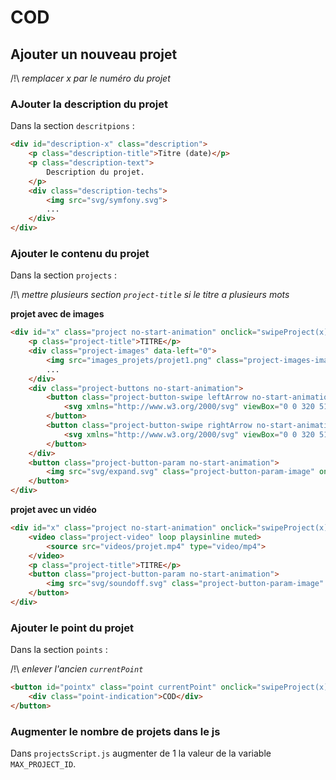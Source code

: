 # COD

## Ajouter un nouveau projet

/!\ *remplacer x par le numéro du projet*

### AJouter la description du projet

Dans la section `descritpions` :

```html
<div id="description-x" class="description">
	<p class="description-title">Titre (date)</p>
	<p class="description-text">
		Description du projet.
	</p>
	<div class="description-techs">
		<img src="svg/symfony.svg">
		...
	</div>
</div>
```

### Ajouter le contenu du projet

Dans la section `projects` :

/!\ *mettre plusieurs section `project-title` si le titre a plusieurs mots*

**projet avec de images**

```html
<div id="x" class="project no-start-animation" onclick="swipeProject(x)">
	<p class="project-title">TITRE</p>
	<div class="project-images" data-left="0">
		<img src="images_projets/projet1.png" class="project-images-image no-start-animation">
		...
	</div>
	<div class="project-buttons no-start-animation">
		<button class="project-button-swipe leftArrow no-start-animation" onclick="swipeImage(x, 1)">
			<svg xmlns="http://www.w3.org/2000/svg" viewBox="0 0 320 512"><path d="M41.4 233.4c-12.5 12.5-12.5 32.8 0 45.3l160 160c12.5 12.5 32.8 12.5 45.3 0s12.5-32.8 0-45.3L109.3 256 246.6 118.6c12.5-12.5 12.5-32.8 0-45.3s-32.8-12.5-45.3 0l-160 160z"/></svg>
		</button>
		<button class="project-button-swipe rightArrow no-start-animation" onclick="swipeImage(x, -1)">
			<svg xmlns="http://www.w3.org/2000/svg" viewBox="0 0 320 512"><path d="M278.6 233.4c12.5 12.5 12.5 32.8 0 45.3l-160 160c-12.5 12.5-32.8 12.5-45.3 0s-12.5-32.8 0-45.3L210.7 256 73.4 118.6c-12.5-12.5-12.5-32.8 0-45.3s32.8-12.5 45.3 0l160 160z"/></svg>
		</button>
	</div>
	<button class="project-button-param no-start-animation">
		<img src="svg/expand.svg" class="project-button-param-image" onclick="compressOrExpandImages(x)">
	</button>
</div>
```

**projet avec un vidéo**

```html
<div id="x" class="project no-start-animation" onclick="swipeProject(x)">
	<video class="project-video" loop playsinline muted>
		<source src="videos/projet.mp4" type="video/mp4">
	</video>
	<p class="project-title">TITRE</p>
	<button class="project-button-param no-start-animation">
		<img src="svg/soundoff.svg" class="project-button-param-image" onclick="setSoundOnOrOff(x)">
	</button>
</div>
```

### Ajouter le point du projet

Dans la section `points` :

/!\ *enlever l'ancien `currentPoint`*

```html
<button id="pointx" class="point currentPoint" onclick="swipeProject(x)">
	<div class="point-indication">COD</div>
</button>
```

### Augmenter le nombre de projets dans le js

Dans `projectsScript.js` augmenter de 1 la valeur de la variable `MAX_PROJECT_ID`.